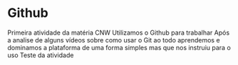 # Github
Primeira atividade da matéria CNW
Utilizamos o Github para trabalhar
Após a analise de alguns vídeos sobre como usar o Git ao todo
aprendemos e dominamos a plataforma de uma forma simples mas
que nos instruiu para o uso
Teste da atividade
